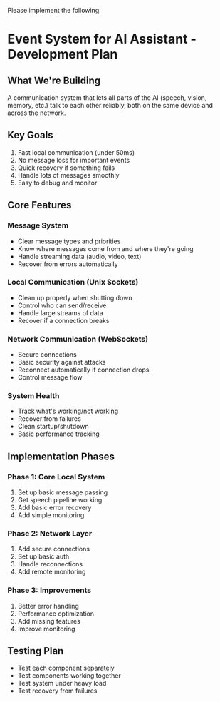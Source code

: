 Please implement the following:

# Event System for AI Assistant - Development Plan

## What We're Building
A communication system that lets all parts of the AI (speech, vision, memory, etc.) talk to each other reliably, both on the same device and across the network.

## Key Goals
1. Fast local communication (under 50ms)
2. No message loss for important events
3. Quick recovery if something fails
4. Handle lots of messages smoothly
5. Easy to debug and monitor

## Core Features

### Message System
- Clear message types and priorities
- Know where messages come from and where they're going
- Handle streaming data (audio, video, text)
- Recover from errors automatically

### Local Communication (Unix Sockets)
- Clean up properly when shutting down
- Control who can send/receive
- Handle large streams of data
- Recover if a connection breaks

### Network Communication (WebSockets)
- Secure connections
- Basic security against attacks
- Reconnect automatically if connection drops
- Control message flow

### System Health
- Track what's working/not working
- Recover from failures
- Clean startup/shutdown
- Basic performance tracking

## Implementation Phases

### Phase 1: Core Local System
1. Set up basic message passing
2. Get speech pipeline working
3. Add basic error recovery
4. Add simple monitoring

### Phase 2: Network Layer
1. Add secure connections
2. Set up basic auth
3. Handle reconnections
4. Add remote monitoring

### Phase 3: Improvements
1. Better error handling
2. Performance optimization
3. Add missing features
4. Improve monitoring

## Testing Plan
- Test each component separately
- Test components working together
- Test system under heavy load
- Test recovery from failures
